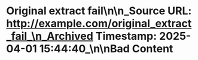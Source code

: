 # Original extract fail\n\n_Source URL: http://example.com/original_extract_fail_\n_Archived Timestamp: 2025-04-01 15:44:40_\n\nBad Content
